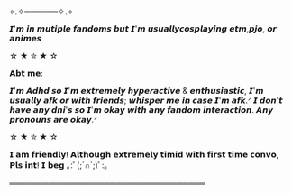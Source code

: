                 
                     
 ∘₊✧──────✧₊∘
           

  𝙄'𝙢 𝙞𝙣 𝙢𝙪𝙩𝙞𝙥𝙡𝙚 𝙛𝙖𝙣𝙙𝙤𝙢𝙨 𝙗𝙪𝙩 𝙄'𝙢   𝙪𝙨𝙪𝙖𝙡𝙡𝙮𝙘𝙤𝙨𝙥𝙡𝙖𝙮𝙞𝙣𝙜 𝙚𝙩𝙢,𝙥𝙟𝙤, 𝙤𝙧 𝙖𝙣𝙞𝙢𝙚𝙨

☆ ★ ✮ ★ ☆  
              
   𝗔𝗯𝘁 𝗺𝗲: 

   𝙄'𝙢 𝘼𝙙𝙝𝙙 𝙨𝙤 𝙄'𝙢 𝙚𝙭𝙩𝙧𝙚𝙢𝙚𝙡𝙮 𝙝𝙮𝙥𝙚𝙧𝙖𝙘𝙩𝙞𝙫𝙚 & 𝙚𝙣𝙩𝙝𝙪𝙨𝙞𝙖𝙨𝙩𝙞𝙘, 𝙄'𝙢 𝙪𝙨𝙪𝙖𝙡𝙡𝙮 𝙖𝙛𝙠 𝙤𝙧 𝙬𝙞𝙩𝙝 𝙛𝙧𝙞𝙚𝙣𝙙𝙨; 𝙬𝙝𝙞𝙨𝙥𝙚𝙧 𝙢𝙚 𝙞𝙣 𝙘𝙖𝙨𝙚 𝙄'𝙢 𝙖𝙛𝙠.ᐟ 𝙄 𝙙𝙤𝙣'𝙩 𝙝𝙖𝙫𝙚 𝙖𝙣𝙮 𝙙𝙣𝙞'𝙨 𝙨𝙤 𝙄'𝙢 𝙤𝙠𝙖𝙮 𝙬𝙞𝙩𝙝 𝙖𝙣𝙮 𝙛𝙖𝙣𝙙𝙤𝙢 𝙞𝙣𝙩𝙚𝙧𝙖𝙘𝙩𝙞𝙤𝙣. 𝘼𝙣𝙮 𝙥𝙧𝙤𝙣𝙤𝙪𝙣𝙨 𝙖𝙧𝙚 𝙤𝙠𝙖𝙮.ᐟ

☆ ★ ✮ ★ ☆

 𝗜 𝗮𝗺 𝗳𝗿𝗶𝗲𝗻𝗱𝗹𝘆ⵑ 𝗔𝗹𝘁𝗵𝗼𝘂𝗴𝗵 𝗲𝘅𝘁𝗿𝗲𝗺𝗲𝗹𝘆 𝘁𝗶𝗺𝗶𝗱 𝘄𝗶𝘁𝗵 𝗳𝗶𝗿𝘀𝘁    𝘁𝗶𝗺𝗲 𝗰𝗼𝗻𝘃𝗼, 𝗣𝗹𝘀 𝗶𝗻𝘁ⵑ 𝗜 𝗯𝗲𝗴 ｡⁠:ﾟ⁠(⁠;⁠´⁠∩⁠`⁠;⁠)ﾟ⁠:⁠｡

═══════════════════════════════════
            



